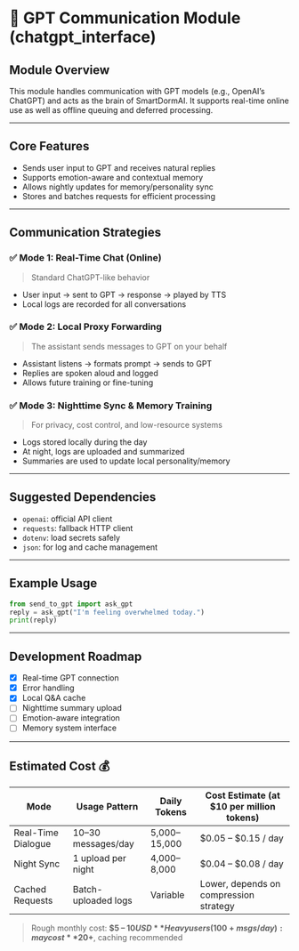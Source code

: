 # 🧠 GPT Communication Module (chatgpt_interface)

## Module Overview
This module handles communication with GPT models (e.g., OpenAI’s ChatGPT) and acts as the brain of SmartDormAI. It supports real-time online use as well as offline queuing and deferred processing.

---

## Core Features
- Sends user input to GPT and receives natural replies
- Supports emotion-aware and contextual memory
- Allows nightly updates for memory/personality sync
- Stores and batches requests for efficient processing

---

## Communication Strategies

### ✅ Mode 1: Real-Time Chat (Online)
> Standard ChatGPT-like behavior

- User input → sent to GPT → response → played by TTS
- Local logs are recorded for all conversations

### ✅ Mode 2: Local Proxy Forwarding
> The assistant sends messages to GPT on your behalf

- Assistant listens → formats prompt → sends to GPT
- Replies are spoken aloud and logged
- Allows future training or fine-tuning

### ✅ Mode 3: Nighttime Sync & Memory Training
> For privacy, cost control, and low-resource systems

- Logs stored locally during the day
- At night, logs are uploaded and summarized
- Summaries are used to update local personality/memory

---

## Suggested Dependencies
- `openai`: official API client
- `requests`: fallback HTTP client
- `dotenv`: load secrets safely
- `json`: for log and cache management

---

## Example Usage
```python
from send_to_gpt import ask_gpt
reply = ask_gpt("I'm feeling overwhelmed today.")
print(reply)
```

---

## Development Roadmap
- [x] Real-time GPT connection
- [x] Error handling
- [x] Local Q&A cache
- [ ] Nighttime summary upload
- [ ] Emotion-aware integration
- [ ] Memory system interface

---

## Estimated Cost 💰

| Mode               | Usage Pattern       | Daily Tokens  | Cost Estimate (at $10 per million tokens) |
|--------------------|---------------------|---------------|--------------------------------------------|
| Real-Time Dialogue | 10–30 messages/day  | 5,000–15,000  | $0.05 – $0.15 / day                        |
| Night Sync         | 1 upload per night  | 4,000–8,000   | $0.04 – $0.08 / day                        |
| Cached Requests    | Batch-uploaded logs | Variable      | Lower, depends on compression strategy     |

> Rough monthly cost: **$5 – $10 USD**  
> Heavy users (100+ msgs/day): may cost **$20+**, caching recommended
